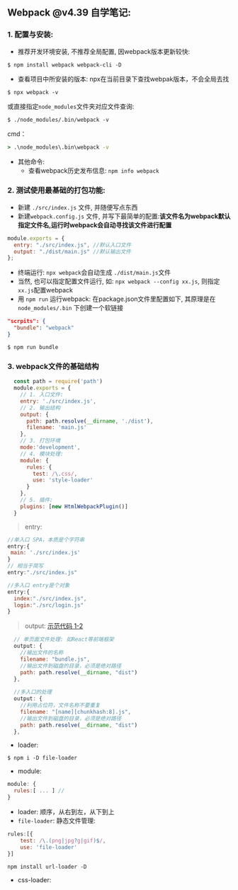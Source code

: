 ## Webpack @v4.39 自学笔记:
### 1. 配置与安装:
- 推荐开发环境安装, 不推荐全局配置, 因webpack版本更新较快: 
```shell
$ npm install webpack webpack-cli -D
```
- 查看项目中所安装的版本: npx在当前目录下查找webpak版本，不会全局去找
```shell
$ npx webpack -v
```
或直接指定`node_modules`文件夹对应文件查询:
```shell
$ ./node_modules/.bin/webpack -v
```
cmd：
```cmd
> .\node_modules\.bin\webpack -v
```
- 其他命令:
  - 查看webpack历史发布信息: `npm info webpack`

### 2. 测试使用最基础的打包功能:
  - 新建 `./src/index.js` 文件, 并随便写点东西 
  - 新建`webpack.config.js` 文件, 并写下最简单的配置:**该文件名为webpack默认指定文件名,运行时webpack会自动寻找该文件进行配置**
  ```js
  module.exports = {
    entry: "./src/index.js", //默认⼊⼝⽂件
    output: "./dist/main.js" //默认输出文件
  };
  ```
  - 终端运行: `npx webpack`会自动生成 `./dist/main.js`文件
  - 当然, 也可以指定配置文件运行, 如: `npx webpack --config xx.js`, 则指定`xx.js`配置webpack
  - 用 `npm run` 运行webpack: 在package.json文件里配置如下, 其原理是在 `node_modules/.bin` 下创建一个软链接
  ```json
  "scrpits": {
    "bundle": "webpack"
  }
  ```
  ```shell
  $ npm run bundle
  ```
  

### 3. webpack文件的基础结构
```js
  const path = require('path')
  module.exports = { 
    // 1. 入口文件:
    entry: './src/index.js', 
    // 2. 输出结构
    output: {
      path: path.resolve(__dirname, './dist'),
      filename: 'main.js'
    },
    // 3. 打包环境
    mode:'development',
    // 4. 模块处理:
    module: {
      rules: {
        test: /\.css/,
        use: 'style-loader'
      }
    },
    // 5. 插件:
    plugins: [new HtmlWebpackPlugin()]
  }
```
> entry:
```js
//单⼊⼝ SPA，本质是个字符串
entry:{
 main: './src/index.js'
}
// 相当于简写
entry:"./src/index.js"

//多⼊⼝ entry是个对象
entry:{
  index:"./src/index.js",
  login:"./src/login.js"
}
```

> output: [示范代码 1-2 ](webpack.config.js)
```js
  // 单页面文件处理: 如React等前端框架
  output: {
    //输出⽂件的名称
    filename: "bundle.js",
    //输出⽂件到磁盘的⽬录，必须是绝对路径
    path: path.resolve(__dirname, "dist")
  },
  
  //多⼊⼝的处理
  output: {
    //利⽤占位符，⽂件名称不要重复
    filename: "[name][chunkhash:8].js",
    //输出⽂件到磁盘的⽬录，必须是绝对路径
    path: path.resolve(__dirname, "dist")
  },
```

- loader:
```shell
$ npm i -D file-loader
```
- module:
```js
module: {
  rules:[ ... ] // 
}
``` 
- loader: 顺序，从右到左，从下到上
- `file-loader`: 静态文件管理:
```js
rules:[{
    test: /\.(png|jpg?g|gif)$/,
    use: 'file-loader'
}]
```
`npm install url-loader -D`
- css-loader:

